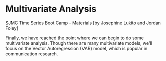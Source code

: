 # Multivariate Analysis
SJMC Time Series Boot Camp - Materials [by Josephine Lukito and Jordan Foley]

Finally, we have reached the point where we can begin to do some multivariate analysis. Though there are many multivariate models, we'll focus on the Vector Autoregression (VAR) model, which is popular in communication research.
